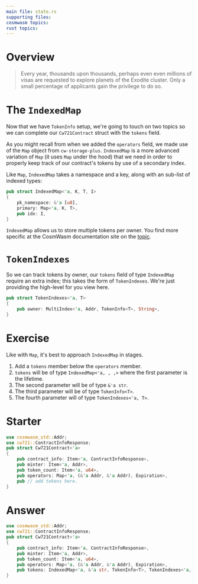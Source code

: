 ```yaml
---
main file: state.rs
supporting files: 
cosmwasm topics:
rust topics:
---
```


# Overview
>  Every year, thousands upon thousands, perhaps even even millions of visas are requested to explore planets of the Exodite cluster. Only a small percentage of applicants gain the privilege to do so.

# The `IndexedMap`
Now that we have `TokenInfo` setup, we're going to touch on two topics so we can complete our `Cw721Contract` struct with the `tokens` field.

As you might recall from when we added the `operators` field, we made use of the `Map` object from `cw-storage-plus`. `IndexedMap` is a more advanced variation of `Map` (it uses `Map` under the hood) that we need in order to properly keep track of our contract's tokens by use of a secondary index.

Like `Map`, `IndexedMap` takes a namespace and a key, along with an sub-list of indexed types:
```rust
pub struct IndexedMap<'a, K, T, I>
{
    pk_namespace: &'a [u8],
    primary: Map<'a, K, T>,
    pub idx: I,
}
```
`IndexedMap` allows us to store multiple tokens per owner. You find more specific at the CosmWasm documentation site on the [topic](https://docs.cosmwasm.com/docs/1.0/smart-contracts/state/cw-plus/#indexedmap)<ExternalLink>.

# `TokenIndexes`
So we can track tokens by owner, our `tokens` field of type `IndexedMap` require an extra index; this takes the form of `TokenIndexes`. We're just providing the high-level for you view here.
```rust
pub struct TokenIndexes<'a, T>
{
    pub owner: MultiIndex<'a, Addr, TokenInfo<T>, String>,
}
```

# Exercise
Like with `Map`, it's best to approach `IndexedMap` in stages.

1. Add a `tokens` member below the `operators` member.
2. `tokens` will be of type `IndexedMap<'a, , ,>` where the first parameter is the lifetime.
3. The second parameter will be of type `&'a str`.
4. The third parameter will be of type `TokenInfo<T>`. 
5. The fourth parameter will of type `TokenIndexes<'a, T>`.

# Starter
```rust
use cosmwasm_std::Addr;
use cw721::ContractInfoResponse;
pub struct Cw721Contract<'a>
{
    pub contract_info: Item<'a, ContractInfoResponse>,
    pub minter: Item<'a, Addr>,
    pub token_count: Item<'a, u64>,
    pub operators: Map<'a, (&'a Addr, &'a Addr), Expiration>,
    pub // add tokens here.
}
```

# Answer
```rust
use cosmwasm_std::Addr;
use cw721::ContractInfoResponse;
pub struct Cw721Contract<'a>
{
    pub contract_info: Item<'a, ContractInfoResponse>,
    pub minter: Item<'a, Addr>,
    pub token_count: Item<'a, u64>,
    pub operators: Map<'a, (&'a Addr, &'a Addr), Expiration>,
    pub tokens: IndexedMap<'a, &'a str, TokenInfo<T>, TokenIndexes<'a, T>>,
}
```